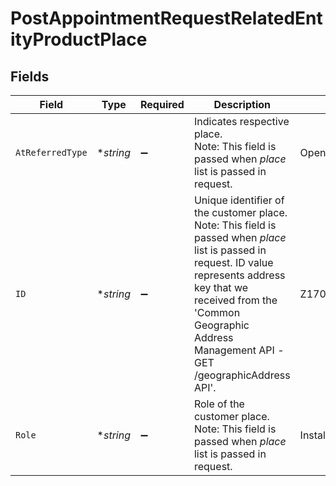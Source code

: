 # PostAppointmentRequestRelatedEntityProductPlace


## Fields

| Field                                                                                                                                                                                                                                                   | Type                                                                                                                                                                                                                                                    | Required                                                                                                                                                                                                                                                | Description                                                                                                                                                                                                                                             | Example                                                                                                                                                                                                                                                 |
| ------------------------------------------------------------------------------------------------------------------------------------------------------------------------------------------------------------------------------------------------------- | ------------------------------------------------------------------------------------------------------------------------------------------------------------------------------------------------------------------------------------------------------- | ------------------------------------------------------------------------------------------------------------------------------------------------------------------------------------------------------------------------------------------------------- | ------------------------------------------------------------------------------------------------------------------------------------------------------------------------------------------------------------------------------------------------------- | ------------------------------------------------------------------------------------------------------------------------------------------------------------------------------------------------------------------------------------------------------- |
| `AtReferredType`                                                                                                                                                                                                                                        | **string*                                                                                                                                                                                                                                               | :heavy_minus_sign:                                                                                                                                                                                                                                      | Indicates respective place.</br>Note: This field is passed when <i>place</i> list is passed in request.<br/>                                                                                                                                            | OpenreachAddress                                                                                                                                                                                                                                        |
| `ID`                                                                                                                                                                                                                                                    | **string*                                                                                                                                                                                                                                               | :heavy_minus_sign:                                                                                                                                                                                                                                      | Unique identifier of the customer place.</br>Note: This field is passed when <i>place</i> list is passed in request. ID value represents address key that we received from the 'Common Geographic Address Management API -GET /geographicAddress API'.<br/> | Z17090800001                                                                                                                                                                                                                                            |
| `Role`                                                                                                                                                                                                                                                  | **string*                                                                                                                                                                                                                                               | :heavy_minus_sign:                                                                                                                                                                                                                                      | Role of the customer place.</br>Note: This field is passed when <i>place</i> list is passed in request.<br/>                                                                                                                                            | InstallationAddress                                                                                                                                                                                                                                     |
